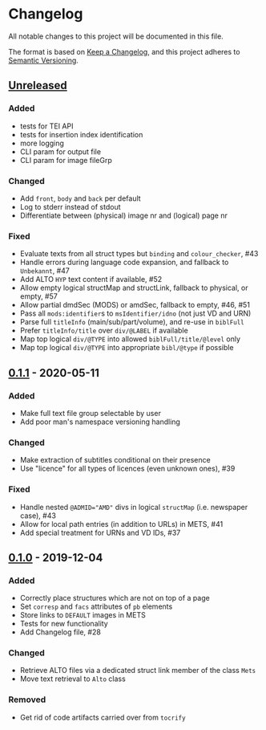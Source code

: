 # Changelog
All notable changes to this project will be documented in this file.

The format is based on [Keep a Changelog](https://keepachangelog.com/en/1.0.0/),
and this project adheres to [Semantic Versioning](https://semver.org/spec/v2.0.0.html).

## [Unreleased]
### Added
- tests for TEI API
- tests for insertion index identification
- more logging
- CLI param for output file
- CLI param for image fileGrp

### Changed
- Add `front`, `body` and `back` per default
- Log to stderr instead of stdout
- Differentiate between (physical) image nr and (logical) page nr

### Fixed
- Evaluate texts from all struct types but `binding` and `colour_checker`, #43
- Handle errors during language code expansion, and fallback to `Unbekannt`, #47
- Add ALTO `HYP` text content if available, #52
- Allow empty logical structMap and structLink, fallback to physical, or empty, #57
- Allow partial dmdSec (MODS) or amdSec, fallback to empty, #46, #51
- Pass all `mods:identifier`s to `msIdentifier/idno` (not just VD and URN)
- Parse full `titleInfo` (main/sub/part/volume), and re-use in `biblFull`
- Prefer `titleInfo/title` over `div/@LABEL` if available
- Map top logical `div/@TYPE` into allowed `biblFull/title/@level` only
- Map top logical `div/@TYPE` into appropriate `bibl/@type` if possible

## [0.1.1] - 2020-05-11
### Added
- Make full text file group selectable by user
- Add poor man's namespace versioning handling

### Changed
- Make extraction of subtitles conditional on their presence
- Use "licence" for all types of licences (even unknown ones), #39

### Fixed
- Handle nested `@ADMID="AMD"` divs in logical `structMap` (i.e. newspaper case), #43
- Allow for local path entries (in addition to URLs) in METS, #41
- Add special treatment for URNs and VD IDs, #37

## [0.1.0] - 2019-12-04
### Added
- Correctly place structures which are not on top of a page
- Set `corresp` and `facs` attributes of `pb` elements
- Store links to `DEFAULT` images in METS
- Tests for new functionality
- Add Changelog file, #28

### Changed
- Retrieve ALTO files via a dedicated struct link member of the class `Mets`
- Move text retrieval to `Alto` class

### Removed
- Get rid of code artifacts carried over from `tocrify`

<!-- link-labels -->
[unreleased]: ../../compare/v0.1.1...master
[0.1.1]: ../../compare/v0.1.0...v0.1.1
[0.1.0]: ../../compare/v1.0...v0.1.0
